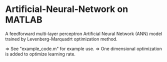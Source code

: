# Artificial-Neural-Network on MATLAB
A feedforward multi-layer perceptron Artificial Neural Network (ANN) model trained by Levenberg-Marquadrt optimization method.

=> See "example_code.m" for example use.
=> One dimensional optimization is added to optimize learning rate.
